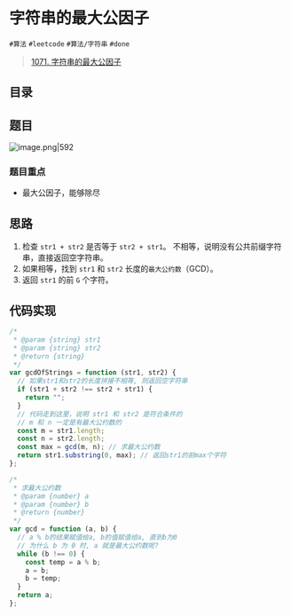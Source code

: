 
# 字符串的最大公因子


`#算法`  `#leetcode` `#算法/字符串`  `#done` 


> [1071. 字符串的最大公因子](https://leetcode.cn/problems/greatest-common-divisor-of-strings/)


## 目录
<!-- toc -->
 ## 题目 

![image.png|592](https://832-1310531898.cos.ap-beijing.myqcloud.com/85bd009b5d64c17b72e1ab92ba43cb31.png)

### 题目重点

- 最大公因子，能够除尽

## 思路

1. 检查  `str1 + str2` 是否等于 `str2 + str1`。 不相等，说明没有公共前缀字符串，直接返回空字符串。
2. 如果相等，找到 `str1` 和 `str2` 长度的`最大公约数`（GCD）。
3. 返回 `str1` 的前 `G` 个字符。

## 代码实现

```javascript
/*
 * @param {string} str1
 * @param {string} str2
 * @return {string}
 */
var gcdOfStrings = function (str1, str2) {
  // 如果str1和str2的长度拼接不相等, 则返回空字符串
  if (str1 + str2 !== str2 + str1) {
    return "";
  }
  // 代码走到这里，说明 str1 和 str2 是符合条件的
  // m 和 n 一定是有最大公约数的
  const m = str1.length;
  const n = str2.length;
  const max = gcd(m, n); // 求最大公约数
  return str1.substring(0, max); // 返回str1的前max个字符
};

/*
 * 求最大公约数
 * @param {number} a
 * @param {number} b
 * @return {number}
 */
var gcd = function (a, b) {
  // a % b的结果赋值给a, b的值赋值给a, 直到b为0
  // 为什么 b 为 0 时, a 就是最大公约数呢?
  while (b !== 0) {
    const temp = a % b;
    a = b;
    b = temp;
  }
  return a;
};
```

